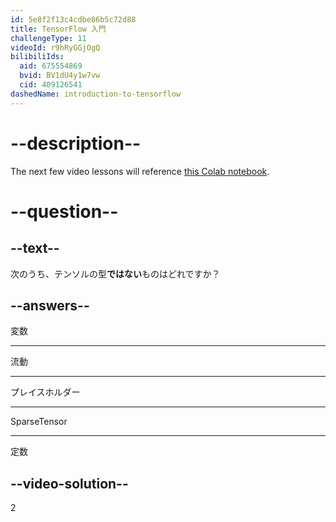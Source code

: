 ```yaml
---
id: 5e8f2f13c4cdbe86b5c72d88
title: TensorFlow 入門
challengeType: 11
videoId: r9hRyGGjOgQ
bilibiliIds:
  aid: 675554869
  bvid: BV1dU4y1w7vw
  cid: 409126541
dashedName: introduction-to-tensorflow
---
```


# --description--

The next few video lessons will reference [this Colab notebook](https://colab.research.google.com/drive/1F_EWVKa8rbMXi3_fG0w7AtcscFq7Hi7B#forceEdit=true&sandboxMode=true).

# --question--

## --text--

次のうち、テンソルの型**ではない**ものはどれですか？

## --answers--

変数

---

流動

---

プレイスホルダー

---

SparseTensor

---

定数

## --video-solution--

2

